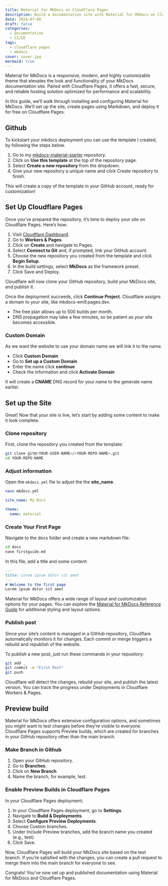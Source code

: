 ```yaml
---
title: Material for MkDocs on Cloudflare Pages
description: Build a documentation site with Material for MkDocs on Cloudflare Pages
date: 2024-07-08
draft: false
categories:
  - Documentation
  - CI/CD
tags:
  - cloudflare pages
  - mkdocs
cover: cover.jpg
mermaid: true
---
```


Material for MkDocs is a responsive, modern, and highly customizable theme that elevates the look and functionality of your MkDocs documentation site. Paired with Cloudflare Pages, it offers a fast, secure, and reliable hosting solution optimized for performance and scalability.

In this guide, we’ll walk through installing and configuring Material for MkDocs. We’ll set up the site, create pages using Markdown, and deploy it for free on Cloudflare Pages.

## Github

To kickstart your mkdocs deployment you can use the template I created, by following the steps below.

1.	Go to my [mkdocs-material-starter](https://github.com/svenvg93/mkdocs-material-starter) repository.
2.	Click on **Use this template** at the top of the repository page.
3.	Select **Create a new repository** from the dropdown.
4.	Give your new repository a unique name and click Create repository to finish.

This will create a copy of the template in your GitHub account, ready for customization!

## Set Up Cloudflare Pages

Once you’ve prepared the repository, it’s time to deploy your site on Cloudflare Pages. Here’s how:

1.	Visit [Cloudflare Dashboard](https://dash.cloudflare.com/).
2.	Go to **Workers & Pages**.
3.	Click on **Create** and navigate to Pages.
4.	Select **Connect to Git** and, if prompted, link your GitHub account.
5.	Choose the new repository you created from the template and click **Begin Setup**.
6.	In the build settings, select **MkDocs** as the framework preset.
7.	Click Save and Deploy.

Cloudflare will now clone your GitHub repository, build your MkDocs site, and publish it.

Once the deployment succeeds, click **Continue Project**. Cloudflare assigns a domain to your site, like mkdocs-em9.pages.dev.

- The free plan allows up to 500 builds per month.
- DNS propagation may take a few minutes, so be patient as your site becomes accessible.

### Custom Domain

As we want the website to use your domain name we will link it to the name.

*   Click **Custom Domain**
*   Go to **Set up a Custom Domain**
*   Enter the name click **continue**
*   Check the information and click **Activate Domain**

It will create a **CNAME** DNS record for your name to the generate name earlier.

## Set up the Site

Great! Now that your site is live, let’s start by adding some content to make it look complete.

### Clone repository

First, clone the repository you created from the template:

```bash
git clone git@<YOUR-USER-NAME>/<YOUR-REPO-NAME>.git
cd YOUR-REPO-NAME
```

### Adjust information

Open the `mkdocs.yml` file to adjust the the **site_name**.

```bash
nano mkdocs.yml
```

```yaml {filename="mkdocs.yml"}
site_name: My Docs

theme:
  name: material
```

### Create Your First Page

Navigate to the docs folder and create a new markdown file:

```bash 
cd docs
nane firstguide.md
```

In this file, add a title and some content:

```markdown {filename="firstguide.md"}
---
title: Lorem ipsum dolor sit amet 
---
# Welcome to the first page
Lorem ipsum dolor sit amet
```

Material for MkDocs offers a wide range of layout and customization options for your pages. You can explore the [Material for MkDocs Reference Guide](https://squidfunk.github.io/mkdocs-material/reference/) for additional styling and layout options.

### Publish post

Since your site’s content is managed in a GitHub repository, Cloudflare automatically monitors it for changes. Each commit or merge triggers a rebuild and republish of the website.

To publish a new post, just run these commands in your repository:

```bash
git add .
git commit -m "First Post"
git push
```

Cloudflare will detect the changes, rebuild your site, and publish the latest version. You can track the progress under Deployments in Cloudflare Workers & Pages.

## Preview build

Material for MkDocs offers extensive configuration options, and sometimes you might want to test changes before they’re visible to everyone. Cloudflare Pages supports Preview builds, which are created for branches in your GitHub repository other than the main branch.

### Make Branch in Github

1.	Open your GitHub repository.
2.	Go to **Branches**.
3.	Click on **New Branch**
4.	Name the branch, for example, test.

### Enable Preview Builds in Cloudflare Pages

In your Cloudflare Pages deployment;

1.	In your Cloudflare Pages deployment, go to **Settings**.
2.	Navigate to **Build & Deployments**.
3.	Select **Configure Preview Deployments**.
4.	Choose Custom branches.
5.	Under Include Preview branches, add the branch name you created (e.g., test).
6.	Click Save.

Now, Cloudflare Pages will build your MkDocs site based on the test branch. If you’re satisfied with the changes, you can create a pull request to merge them into the main branch for everyone to see.

Congrats! You’ve now set up and published documentation using Material for MkDocs and Cloudflare Pages.